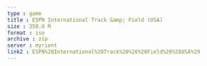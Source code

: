```yaml
---
type : game
title : ESPN International Track &amp; Field (USA)
size : 350.0 M
format : iso
archive : zip
server : myrient
link2 : ESPN%20International%20Track%20%26%20Field%20%28USA%29
---
```

